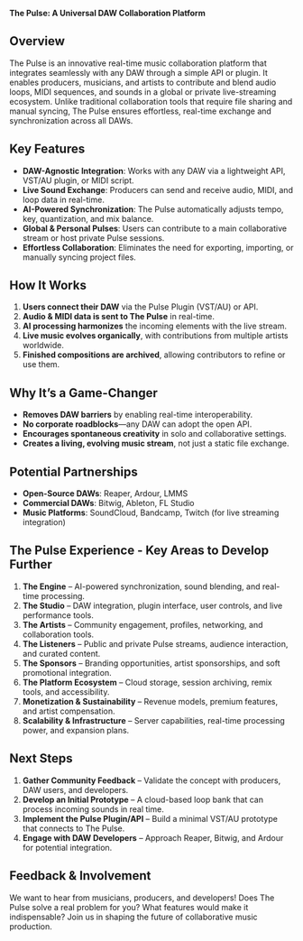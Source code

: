 **The Pulse: A Universal DAW Collaboration Platform**

## **Overview**
The Pulse is an innovative real-time music collaboration platform that integrates seamlessly with any DAW through a simple API or plugin. It enables producers, musicians, and artists to contribute and blend audio loops, MIDI sequences, and sounds in a global or private live-streaming ecosystem. Unlike traditional collaboration tools that require file sharing and manual syncing, The Pulse ensures effortless, real-time exchange and synchronization across all DAWs.

## **Key Features**
- **DAW-Agnostic Integration**: Works with any DAW via a lightweight API, VST/AU plugin, or MIDI script.
- **Live Sound Exchange**: Producers can send and receive audio, MIDI, and loop data in real-time.
- **AI-Powered Synchronization**: The Pulse automatically adjusts tempo, key, quantization, and mix balance.
- **Global & Personal Pulses**: Users can contribute to a main collaborative stream or host private Pulse sessions.
- **Effortless Collaboration**: Eliminates the need for exporting, importing, or manually syncing project files.

## **How It Works**
1. **Users connect their DAW** via the Pulse Plugin (VST/AU) or API.
2. **Audio & MIDI data is sent to The Pulse** in real-time.
3. **AI processing harmonizes** the incoming elements with the live stream.
4. **Live music evolves organically**, with contributions from multiple artists worldwide.
5. **Finished compositions are archived**, allowing contributors to refine or use them.

## **Why It’s a Game-Changer**
- **Removes DAW barriers** by enabling real-time interoperability.
- **No corporate roadblocks**—any DAW can adopt the open API.
- **Encourages spontaneous creativity** in solo and collaborative settings.
- **Creates a living, evolving music stream**, not just a static file exchange.

## **Potential Partnerships**
- **Open-Source DAWs**: Reaper, Ardour, LMMS
- **Commercial DAWs**: Bitwig, Ableton, FL Studio
- **Music Platforms**: SoundCloud, Bandcamp, Twitch (for live streaming integration)

## **The Pulse Experience - Key Areas to Develop Further**
1. **The Engine** – AI-powered synchronization, sound blending, and real-time processing.
2. **The Studio** – DAW integration, plugin interface, user controls, and live performance tools.
3. **The Artists** – Community engagement, profiles, networking, and collaboration tools.
4. **The Listeners** – Public and private Pulse streams, audience interaction, and curated content.
5. **The Sponsors** – Branding opportunities, artist sponsorships, and soft promotional integration.
6. **The Platform Ecosystem** – Cloud storage, session archiving, remix tools, and accessibility.
7. **Monetization & Sustainability** – Revenue models, premium features, and artist compensation.
8. **Scalability & Infrastructure** – Server capabilities, real-time processing power, and expansion plans.

## **Next Steps**
1. **Gather Community Feedback** – Validate the concept with producers, DAW users, and developers.
2. **Develop an Initial Prototype** – A cloud-based loop bank that can process incoming sounds in real time.
3. **Implement the Pulse Plugin/API** – Build a minimal VST/AU prototype that connects to The Pulse.
4. **Engage with DAW Developers** – Approach Reaper, Bitwig, and Ardour for potential integration.

## **Feedback & Involvement**
We want to hear from musicians, producers, and developers! Does The Pulse solve a real problem for you? What features would make it indispensable? Join us in shaping the future of collaborative music production.

